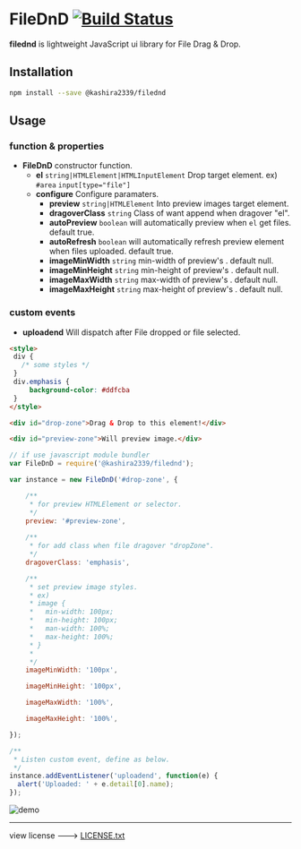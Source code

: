 # FileDnD [![Build Status](https://travis-ci.org/kashira2339/filednd.svg?branch=master)](https://travis-ci.org/kashira2339/filednd)

**filednd** is lightweight JavaScript ui library for File Drag & Drop.

## Installation

```bash
npm install --save @kashira2339/filednd
```

## Usage

### function & properties

- **FileDnD** constructor function.
  - **el** `string|HTMLElement|HTMLInputElement` Drop target element. ex) `#area` `input[type="file"]`
  - **configure** Configure paramaters.
    - **preview** `string|HTMLElement` Into preview images target element.
    - **dragoverClass** `string` Class of want append when dragover "el".
    - **autoPreview** `boolean` will automatically preview when `el` get files. default true.
    - **autoRefresh** `boolean` will automatically refresh preview element when files uploaded. default true.
    - **imageMinWidth** `string` min-width of preview's <img>. default null.
    - **imageMinHeight** `string` min-height of preview's <img>. default null.
    - **imageMaxWidth** `string` max-width of preview's <img>. default null.
    - **imageMaxHeight** `string` max-height of preview's <img>. default null.

### custom events
- **uploadend** Will dispatch after File dropped or file selected.

```html
<style>
 div {
   /* some styles */
 }
 div.emphasis {
     background-color: #ddfcba
 }
</style>

<div id="drop-zone">Drag & Drop to this element!</div>

<div id="preview-zone">Will preview image.</div>
```


```js
// if use javascript module bundler
var FileDnD = require('@kashira2339/filednd');

var instance = new FileDnD('#drop-zone', {

    /**
     * for preview HTMLElement or selector.
     */
    preview: '#preview-zone',
    
    /**
     * for add class when file dragover "dropZone".
     */
    dragoverClass: 'emphasis',

    /**
     * set preview image styles.
     * ex)
     * image {
     *   min-width: 100px;
     *   min-height: 100px;
     *   man-width: 100%;
     *   max-height: 100%;
     * }
     *
     */
    imageMinWidth: '100px',

    imageMinHeight: '100px',

    imageMaxWidth: '100%',

    imageMaxHeight: '100%',

});

/**
 * Listen custom event, define as below.
 */
instance.addEventListener('uploadend', function(e) {
  alert('Uploaded: ' + e.detail[0].name);
});

```

![demo](https://cloud.githubusercontent.com/assets/7392701/19778989/2a93eefa-9cba-11e6-84fd-19c0f0060c57.gif)


---

view license ---> [LICENSE.txt](./LICENSE.txt)
